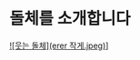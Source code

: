 # 돌체를 소개합니다<br>

[![웃는 돌체](erer 작게.jpeg)](https://instagram.com/d0lce._.0409?igshid=OGQ5ZDc2ODk2ZA==)]
